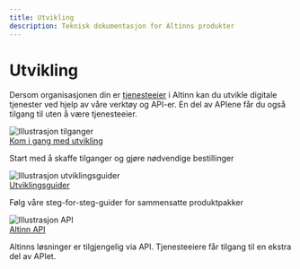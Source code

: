 ```yaml
---
title: Utvikling
description: Teknisk dokumentasjon for Altinns produkter
---
```


# Utvikling

<p class="a-leadText">Dersom organisasjonen din er <a href="https://www.altinndigital.no/kom-i-gang/">tjenesteeier</a> i Altinn kan du utvikle digitale tjenester ved hjelp av våre verktøy og API-er. En del av APIene får du også tilgang til uten å være tjenesteeier. </p>

<div class="a-card a-cardImage mt-3 mb-3">
  <img src="/docs/images/tilganger.svg" alt="Illustrasjon tilganger">
  <div class="a-cardImage-text">
    <a href="/docs/kom-i-gang-med-utvikling/" class="a-linkFeatured ">
      Kom i gang med utvikling
      <i class="ai ai-sm ai-nw ai-nw-right ai-arrowright"></i>
    </a>
    <p class="pt-1">Start med å skaffe tilganger og gjøre nødvendige bestillinger</p>
  </div>
</div>

<div class="a-card a-cardImage mt-3 mb-3">
  <img src="/docs/images/utviklingsguider.svg" alt="Illustrasjon utviklingsguider">
  <div class="a-cardImage-text">
    <a href="/docs/utviklingsguider/" class="a-linkFeatured">
      Utviklingsguider
      <i class="ai ai-sm ai-nw ai-nw-right ai-arrowright"></i>
    </a>
    <p class="pt-1">Følg våre steg-for-steg-guider for sammensatte produktpakker</p>
  </div>
</div>

<div class="a-card a-cardImage mt-3 mb-3">
  <img src="/docs/images/api.svg" alt="Illustrasjon API">
  <div class="a-cardImage-text">
    <a href="/docs/api/" class="a-linkFeatured">
      Altinn API
      <i class="ai ai-sm ai-nw ai-nw-right ai-arrowright"></i>
    </a>
    <p class="pt-1">Altinns løsninger er tilgjengelig via API. Tjenesteeiere får tilgang til en ekstra del av APIet.</p>
  </div>
</div>